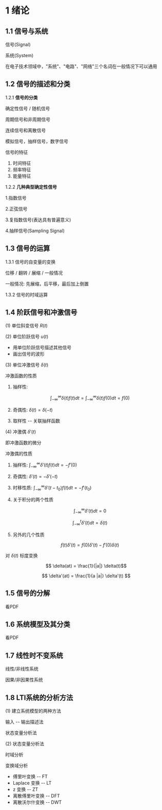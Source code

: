 # 1 绪论

## 1.1 信号与系统

信号(Signal)

系统(System)

在电子技术领域中，"系统"、"电路"、"网络"三个名词在一般情况下可以通用

## 1.2 信号的描述和分类

1.2.1 **信号的分类**

确定性信号 / 随机信号

周期信号和非周期信号

连续信号和离散信号

模拟信号，抽样信号，数字信号

信号的特征

1. 时间特征
2. 频率特征
3. 能量特征

1.2.2 **几种典型确定性信号**

1.指数信号

2.正弦信号

3.复指数信号(表达具有普遍意义)

4.抽样信号(Sampling Signal)

## 1.3 信号的运算

1.3.1 信号的自变量的变换

位移 / 翻转 / 展缩 / 一般情况

一般情况: 先展缩，后平移，最后加上倒置

1.3.2 信号的时域运算

## 1.4 阶跃信号和冲激信号

(1) 单位斜变信号 $R(t)$

(2) 单位阶跃信号 $u(t)$

* 用单位阶跃信号描述其他信号
* 画出信号的波形

(3) 单位冲激信号 $\delta(t)$

冲激函数的性质

1. 抽样性:

    $$ \int_{-\infty}^{\infty} \delta(t) f(t) dt = \int_{-\infty}^{\infty} \delta(t) f(0) dt = f(0) $$

2. 奇偶性: $\delta(t) = \delta(-t)$
3. 取样性 -- 关联抽样函数

(4) 冲激偶 $\delta'(t)$

即冲激函数的微分

冲激偶的性质

1. 抽样性: $\int_{-\infty}^{\infty} \delta'(t) f(t) dt = -f'(0)$
2. 奇偶性: $\delta'(t) = -\delta'(-t)$
3. 时移性质: $\int_{-\infty}^{\infty} \delta'(t - t_0) f(t) dt = -f'(t_0)$
4. 关于积分的两个性质

    $$ \int_{-\infty}^{\infty} \delta'(t) dt = 0 $$

    $$ \int_{-\infty}^{t} \delta'(t) dt = \delta(t)$$
5. 另外的几个性质

    $$ f(t) \delta'(t) = f(0) \delta'(t) - f'(0) \delta(t)$$

对 $\delta(t)$ 标度变换

$$ \delta(at) = \frac{1}{|a|} \delta(t)$$

$$ \delta'(at) = \frac{1}{a |a|} \delta'(t) $$

## 1.5 信号的分解

看PDF

## 1.6 系统模型及其分类

看PDF

## 1.7 线性时不变系统

线性/非线性系统

因果/非因果性系统

## 1.8 LTI系统的分析方法

(1) 建立系统模型的两种方法

输入 -- 输出描述法

状态变量分析法

(2) 状态变量分析法

时域分析

变换域分析

* 傅里叶变换 -- FT
* Laplace 变换 -- LT
* z 变换 -- ZT
* 离散傅里叶变换 -- DFT
* 离散沃尔什变换 -- DWT
